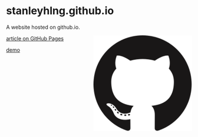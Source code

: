 stanleyhlng.github.io
=====================

A website hosted on github.io.

<img align="right" height="260" src="https://raw.githubusercontent.com/stanleyhlng/stanleyhlng.github.io/master/assets/svg/github-mark.svg">

[article on GitHub Pages](https://pages.github.com/)

[demo](https://stanleyhlng.github.io)